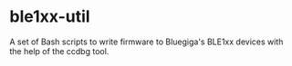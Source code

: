 ble1xx-util
===========

A set of Bash scripts to write firmware to Bluegiga's BLE1xx devices with the help of the ccdbg tool.
